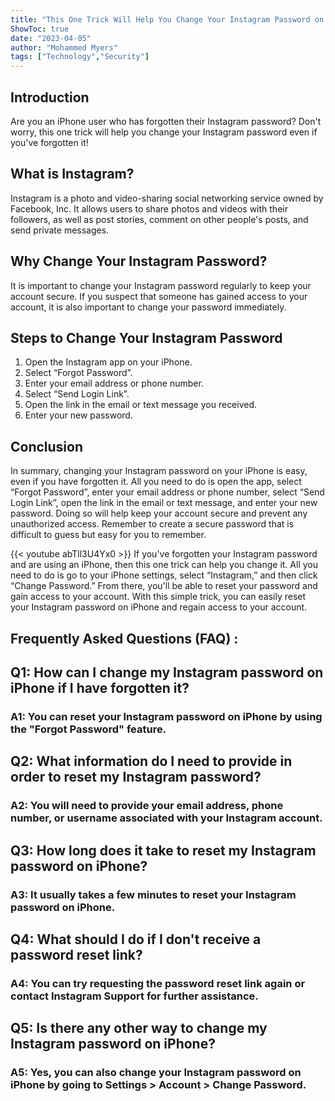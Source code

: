 ```yaml
---
title: "This One Trick Will Help You Change Your Instagram Password on iPhone Even If You've Forgotten It!"
ShowToc: true 
date: "2023-04-05"
author: "Mohammed Myers" 
tags: ["Technology","Security"]
---
```

## Introduction

Are you an iPhone user who has forgotten their Instagram password? Don't worry, this one trick will help you change your Instagram password even if you've forgotten it! 

## What is Instagram? 

Instagram is a photo and video-sharing social networking service owned by Facebook, Inc. It allows users to share photos and videos with their followers, as well as post stories, comment on other people's posts, and send private messages. 

## Why Change Your Instagram Password?

It is important to change your Instagram password regularly to keep your account secure. If you suspect that someone has gained access to your account, it is also important to change your password immediately. 

## Steps to Change Your Instagram Password

1. Open the Instagram app on your iPhone. 
2. Select “Forgot Password”. 
3. Enter your email address or phone number. 
4. Select “Send Login Link”. 
5. Open the link in the email or text message you received. 
6. Enter your new password. 

## Conclusion

In summary, changing your Instagram password on your iPhone is easy, even if you have forgotten it. All you need to do is open the app, select “Forgot Password”, enter your email address or phone number, select “Send Login Link”, open the link in the email or text message, and enter your new password. Doing so will help keep your account secure and prevent any unauthorized access. Remember to create a secure password that is difficult to guess but easy for you to remember.

{{< youtube abTll3U4Yx0 >}} 
If you've forgotten your Instagram password and are using an iPhone, then this one trick can help you change it. All you need to do is go to your iPhone settings, select “Instagram,” and then click “Change Password.” From there, you'll be able to reset your password and gain access to your account. With this simple trick, you can easily reset your Instagram password on iPhone and regain access to your account.

## Frequently Asked Questions (FAQ) :
<h2>Q1: How can I change my Instagram password on iPhone if I have forgotten it?</h2>

<h3>A1: You can reset your Instagram password on iPhone by using the "Forgot Password" feature.</h3>

<h2>Q2: What information do I need to provide in order to reset my Instagram password?</h2>

<h3>A2: You will need to provide your email address, phone number, or username associated with your Instagram account.</h3>

<h2>Q3: How long does it take to reset my Instagram password on iPhone?</h2>

<h3>A3: It usually takes a few minutes to reset your Instagram password on iPhone.</h3>

<h2>Q4: What should I do if I don't receive a password reset link?</h2>

<h3>A4: You can try requesting the password reset link again or contact Instagram Support for further assistance.</h3>

<h2>Q5: Is there any other way to change my Instagram password on iPhone?</h2>

<h3>A5: Yes, you can also change your Instagram password on iPhone by going to Settings > Account > Change Password.</h3>




